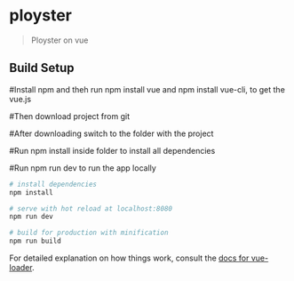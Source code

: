 # ployster

> Ployster on vue

## Build Setup

#Install npm and theh run npm install vue and npm install vue-cli, to get the vue.js

#Then download project from git

#After downloading switch to the folder with the project

#Run npm install inside folder to install all dependencies

#Run npm run dev to run the app locally

``` bash
# install dependencies
npm install

# serve with hot reload at localhost:8080
npm run dev

# build for production with minification
npm run build
```

For detailed explanation on how things work, consult the [docs for vue-loader](http://vuejs.github.io/vue-loader).
